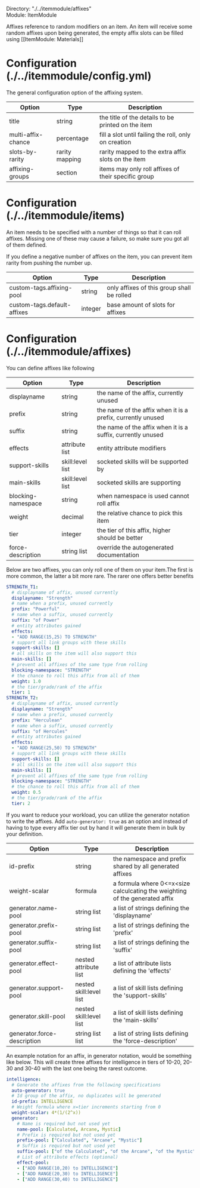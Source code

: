 Directory: "./../itemmodule/affixes"  
Module: ItemModule

Affixes reference to random modifiers on an item. An item will receive some random affixes upon being generated, the empty affix slots can be filled using [[ItemModule: Materials]] 

# Configuration (./../itemmodule/config.yml)

The general configuration option of the affixing system.

| Option | Type | Description |
|-|-|-|
| title | string | the title of the details to be printed on the item |
| multi-affix-chance | percentage | fill a slot until failing the roll, only on creation |
| slots-by-rarity | rarity mapping | rarity mapped to the extra affix slots on the item |
| affixing-groups | section | items may only roll affixes of their specific group |

# Configuration (./../itemmodule/items)

An item needs to be specified with a number of things so that it can roll affixes. Missing one of these may cause a failure, so make sure you got all of them defined.

If you define a negative number of affixes on the item, you can prevent item rarity from pushing the number up.

| Option | Type | Description |
|-|-|-|
| custom-tags.affixing-pool | string | only affixes of this group shall be rolled |
| custom-tags.default-affixes | integer | base amount of slots for affixes |

# Configuration (./../itemmodule/affixes)

You can define affixes like following

| Option | Type | Description |
|-|-|-|
| displayname | string | the name of the affix, currently unused |
| prefix | string | the name of the affix when it is a prefix, currently unused |
| suffix | string | the name of the affix when it is a suffix, currently unused | 
| effects | attribute list | entity attribute modifiers |
| support-skills | skill:level list | socketed skills will be supported by |
| main-skills | skill:level list | socketed skills are supporting |
| blocking-namespace | string | when namespace is used cannot roll affix |
| weight | decimal | the relative chance to pick this item |
| tier | integer | the tier of this affix, higher should be better |
| force-description | string list | override the autogenerated documentation |

Below are two affixes, you can only roll one of them on your item.The first is more common, the latter a bit more rare. The rarer one offers better benefits

```yml
STRENGTH_T1:
  # displayname of affix, unused currently
  displayname: "Strength"
  # name when a prefix, unused currently
  prefix: "Powerful"
  # name when a suffix, unused currently
  suffix: "of Power"
  # entity attributes gained
  effects:
  - "ADD RANGE(15,25) TO STRENGTH"
  # support all link groups with these skills
  support-skills: []
  # all skills on the item will also support this
  main-skills: []
  # prevent all affixes of the same type from rolling
  blocking-namespace: "STRENGTH"
  # the chance to roll this affix from all of them
  weight: 1.0
  # the tier/grade/rank of the affix
  tier: 1
STRENGTH_T2:
  # displayname of affix, unused currently
  displayname: "Strength"
  # name when a prefix, unused currently
  prefix: "Herculean"
  # name when a suffix, unused currently
  suffix: "of Hercules"
  # entity attributes gained
  effects:
  - "ADD RANGE(25,50) TO STRENGTH"
  # support all link groups with these skills
  support-skills: []
  # all skills on the item will also support this
  main-skills: []
  # prevent all affixes of the same type from rolling
  blocking-namespace: "STRENGTH"
  # the chance to roll this affix from all of them
  weight: 0.5
  # the tier/grade/rank of the affix
  tier: 2
```

If you want to reduce your workload, you can utilize the generator notation to write the affixes. Add `auto-generator: true` as an option and instead of having to type every affix tier out by hand it will generate them in bulk by your definition.

| Option | Type | Description |
|-|-|-|
| id-prefix | string | the namespace and prefix shared by all generated affixes |
| weight-scalar | formula | a formula where 0<=x<size calculcating the weighting of the generated affix | 
| generator.name-pool | string list | a list of strings defining the 'displayname' | 
| generator.prefix-pool | string list | a list of strings defining the 'prefix' | 
| generator.suffix-pool | string list | a list of strings defining the 'suffix' | 
| generator.effect-pool | nested attribute list | a list of attribute lists defining the 'effects' | 
| generator.support-pool | nested skill:level list | a list of skill lists defining the 'support-skills' |
| generator.skill-pool | nested skill:level list | a list of skill lists defining the 'main-skills' |
| generator.force-description | string list list | a list of string lists defining the 'force-description' |

An example notation for an affix, in generator notation, would be something like below. This will create three affixes for intelligence in tiers of 10-20, 20-30 and 30-40 with the last one being the rarest outcome. 

```yml
intelligence:
  # Generate the affixes from the following specifications
  auto-generator: true
  # Id group of the affix, no duplicates will be generated
  id-prefix: INTELLIGENCE
  # Weight formula where x=tier increments starting from 0
  weight-scalar: 4*(1/(2^x))
  generator:
    # Name is required but not used yet
    name-pool: [Calculated, Arcane, Mystic]
    # Prefix is required but not used yet
    prefix-pool: ["Calculated", "Arcane", "Mystic"]
    # Suffix is required but not used yet
    suffix-pool: ["of the Calculated", "of the Arcane", "of the Mystic"]
    # List of attribute effects (optional)
    effect-pool:
    - ["ADD RANGE(10,20) to INTELLIGENCE"]
    - ["ADD RANGE(20,30) to INTELLIGENCE"]
    - ["ADD RANGE(30,40) to INTELLIGENCE"]
```
